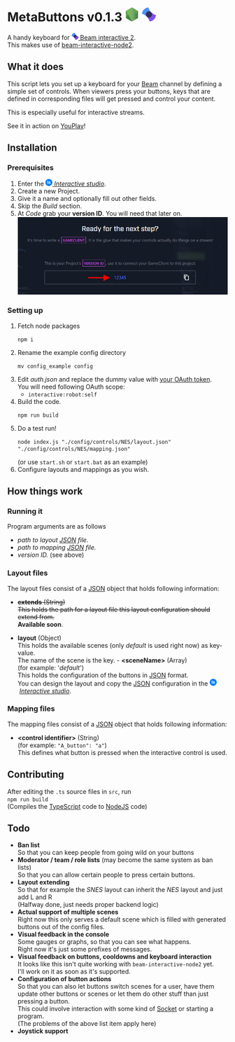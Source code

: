 # MetaButtons v0.1.3 [![JavaScript](doc/nodejs.png)](https://nodejs.org/) [![JavaScript](doc/beamM.png)](https://beam.pro/)

A handy keyboard for [![Beam](doc/beamS.png)&nbsp;Beam&nbsp;interactive&nbsp;2](https://dev.beam.pro/reference/interactive/).  
This makes use of [beam-interactive-node2](https://github.com/WatchBeam/beam-interactive-node2).

## What it does
This script lets you set up a keyboard for your [Beam](https://beam.pro/) channel by defining a simple set of controls.
When viewers press your buttons, keys that are defined in corresponding files will get pressed and control your content.

This is especially useful for interactive streams.

See it in action on [YouPlay](https://beam.pro/Youplay)!

## Installation
### Prerequisites
1.	Enter the [![Interactive Studio logo](doc/interactiveStudio.png)&nbsp;*Interactive&nbsp;studio*](https://beam.pro/i/studio).
1.	Create a new Project.
1.	Give it a name and optionally fill out other fields.
1.	Skip the *Build* section.
1.	At *Code* grab your **version ID**. You will need that later on.
	![Image of where you can obtain your version ID](doc/getVersionID.png)
		
### Setting up
1.
	Fetch node packages  
	```shell
	npm i
	```
1.
	Rename the example config directory  
	```shell
	mv config_example config
	```
1.
	Edit *auth.json* and replace the dummy value with [your OAuth token](https://dev.beam.pro/reference/oauth/).  
	You will need following OAuth scope:
	-	``interactive:robot:self``
1.
	Build the code.
	```shell
	npm run build
	```
1.
	Do a test run!
	```shell
	node index.js "./config/controls/NES/layout.json" "./config/controls/NES/mapping.json" 
	```
	(or use ``start.sh`` or ``start.bat`` as an example)
1.
	Configure layouts and mappings as you wish.

## How things work
### Running it
Program arguments are as follows
-	*path to layout [JSON](https://www.w3schools.com/js/js_json_intro.asp) file.*
-	*path to mapping [JSON](https://www.w3schools.com/js/js_json_intro.asp) file.*
-	*version ID.* (see above)

### Layout files
The layout files consist of a [JSON](https://www.w3schools.com/js/js_json_intro.asp) object that holds following information:
-	~~**extends** (String)  
	This holds the path for a layout file this layout configuration should extend from.~~  
	**Available soon**.
	
-	**layout** (Object)  
	This holds the available scenes (only *default* is used right now) as key-value.  
	The name of the scene is the key.
		-	**&lt;sceneName&gt;** (Array)  
			(for example: '*default*')  
			This holds the configuration of the buttons in [JSON](https://www.w3schools.com/js/js_json_intro.asp) format.  
			You can design the layout and copy the [JSON](https://www.w3schools.com/js/js_json_intro.asp) configuration in the ![Interactive Studio logo](doc/interactiveStudio.png)&nbsp;[*Interactive studio*](https://beam.pro/i/studio).	

### Mapping files
The mapping files consist of a [JSON](https://www.w3schools.com/js/js_json_intro.asp) object that holds following information:
-	**&lt;control identifier&gt;** (String)   
	(for example: ``"A_button": "a"``)  
	This defines what button is pressed when the interactive control is used.	

## Contributing
After editing the `.ts` source files in ``src``, run  
``npm run build``  
(Compiles the [TypeScript](https://www.typescriptlang.org/) code to [NodeJS](https://nodejs.org/) code)

## Todo
-	**Ban list**  
	So that you can keep people from going wild on your buttons
-	**Moderator / team / role lists** (may become the same system as ban lists)  
	So that you can allow certain people to press certain buttons.	
-	**Layout extending**  
	So that for example the *SNES* layout can inherit the *NES* layout and just add L and R  
	(Halfway done, just needs proper backend logic)
-	**Actual support of multiple scenes**  
	Right now this only serves a default scene which is filled with generated buttons out of the config files.
-	**Visual feedback in the console**  
	Some gauges or graphs, so that you can see what happens.  
	Right now it's just some prefixes of messages.
-	**Visual feedback on buttons, cooldowns and keyboard interaction**  
	It looks like this isn't quite working with ``beam-interactive-node2`` yet.  
	I'll work on it as soon as it's supported.
-	**Configuration of button actions**  
	So that you can also let buttons switch scenes for a user, have them update other buttons or scenes or let them do other stuff than just pressing a button.  
	This could involve interaction with some kind of [Socket](https://en.wikipedia.org/wiki/Network_socket) or starting a program.  
	(The problems of the above list item apply here)
-	**Joystick support**
